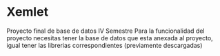 # Xemlet
Proyecto final de base de datos IV Semestre
Para la funcionalidad del proyecto necesitas tener la base de datos que esta anexada al proyecto, igual tener las librerias correspondientes (previamente descargadas)
